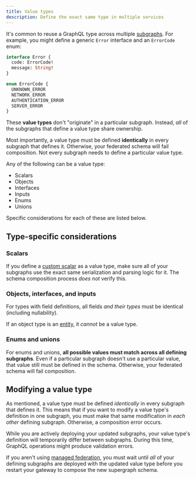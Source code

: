 ```yaml
---
title: Value types
description: Define the exact same type in multiple services
---
```


It's common to reuse a GraphQL type across multiple [subgraphs](./subgraphs/). For example, you might define a generic `Error` interface and an `ErrorCode` enum:

```graphql
interface Error {
  code: ErrorCode!
  message: String!
}

enum ErrorCode {
  UNKNOWN_ERROR
  NETWORK_ERROR
  AUTHENTICATION_ERROR
  SERVER_ERROR
}
```

These **value types** don't "originate" in a particular subgraph. Instead, _all_ of the subgraphs that define a value type share ownership.

Most importantly, a value type must be defined **identically** in every subgraph that defines it. Otherwise, your federated schema will fail composition. Not every subgraph needs to define a particular value type.

Any of the following can be a value type:

* Scalars
* Objects
* Interfaces
* Inputs
* Enums
* Unions


Specific considerations for each of these are listed below.

## Type-specific considerations

### Scalars

If you define a [custom scalar](https://www.apollographql.com/docs/apollo-server/schema/custom-scalars/) as a value type, make sure all of your subgraphs use the exact same serialization and parsing logic for it. The schema composition process _does not_ verify this.

### Objects, interfaces, and inputs

For types with field definitions, all fields _and their types_ must be identical (including nullability).

If an object type is an [entity](./entities/), it _cannot_ be a value type.

### Enums and unions

For enums and unions, **all possible values must match across all defining subgraphs**. Even if a particular subgraph doesn't use a particular value, that value still must be defined in the schema. Otherwise, your federated schema will fail composition.


## Modifying a value type

As mentioned, a value type must be defined _identically_ in every subgraph that defines it. This means that if you want to modify a value type's definition in one subgraph, you must make that same modification in _each other_ defining subgraph. Otherwise, a composition error occurs.

While you are actively deploying your updated subgraphs, your value type's definition will temporarily differ between subgraphs. During this time, GraphQL operations might produce validation errors.

If you aren't using [managed federation](./managed-federation/overview/), you must wait until _all_ of your defining subgraphs are deployed with the updated value type before you restart your gateway to compose the new supergraph schema.
